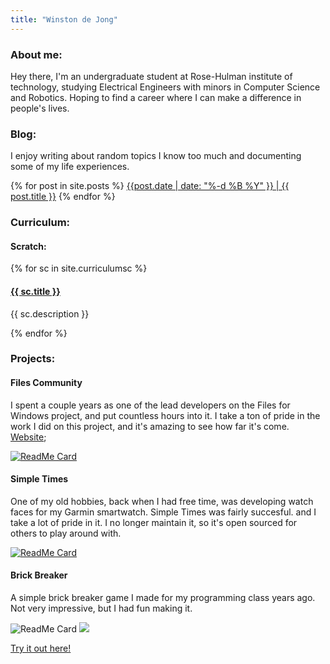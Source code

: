 ```yaml
---
title: "Winston de Jong"
---
```


### About me:
Hey there, I'm an undergraduate student at Rose-Hulman institute of technology, studying Electrical Engineers with minors in Computer Science and Robotics. Hoping to find a career where I can make a difference in people's lives.

### Blog:
I enjoy writing about random topics I know too much and documenting some of my life experiences.

{% for post in site.posts %}
<a href="{{ site.url }}{{ post.url }}">{{post.date | date: "%-d %B %Y" }} | {{ post.title }}</a>
{% endfor %}

### Curriculum:

#### Scratch:

{% for sc in site.curriculumsc %}
<h4><a href="{{ site.url }}{{ sc.url }}">{{ sc.title }}</a></h4>
<p>{{ sc.description }}</p>

{% endfor %}


### Projects:

#### Files Community
I spent a couple years as one of the lead developers on the Files for Windows project, and put countless hours into it. I take a ton of pride in the work I did on this project, and it's amazing to see how far it's come. 
[Website](https://files.community/);

[![ReadMe Card](https://github-readme-stats.vercel.app/api/pin/?username=files-community&repo=Files&title_color=87ceeb&text_color=87ceeb&bg_color=181818)](https://github.com/files-community/Files)

#### Simple Times
One of my old hobbies, back when I had free time, was developing watch faces for my Garmin smartwatch. Simple Times was fairly succesful. and I take a lot of pride in it. I no longer maintain it, so it's open sourced for others to play around with.

[![ReadMe Card](https://github-readme-stats.vercel.app/api/pin/?username=winston-de&repo=Simple-Times&title_color=87ceeb&text_color=87ceeb&bg_color=181818)](https://github.com/winston-de/Simple-Times)


#### Brick Breaker
A simple brick breaker game I made for my programming class years ago. Not very impressive, but I had fun making it. 

![ReadMe Card](https://github-readme-stats.vercel.app/api/pin/?username=winston-de&repo=Brick-Breaker&title_color=87ceeb&text_color=87ceeb&bg_color=181818)
![](\assets\images\brickbreakergame.png)

[Try it out here!](/Brick-Breaker/) 